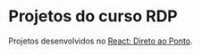 # Projetos do curso RDP

Projetos desenvolvidos no [React: Direto ao Ponto](https://www.lucascaton.com.br/cursos/rdp).
